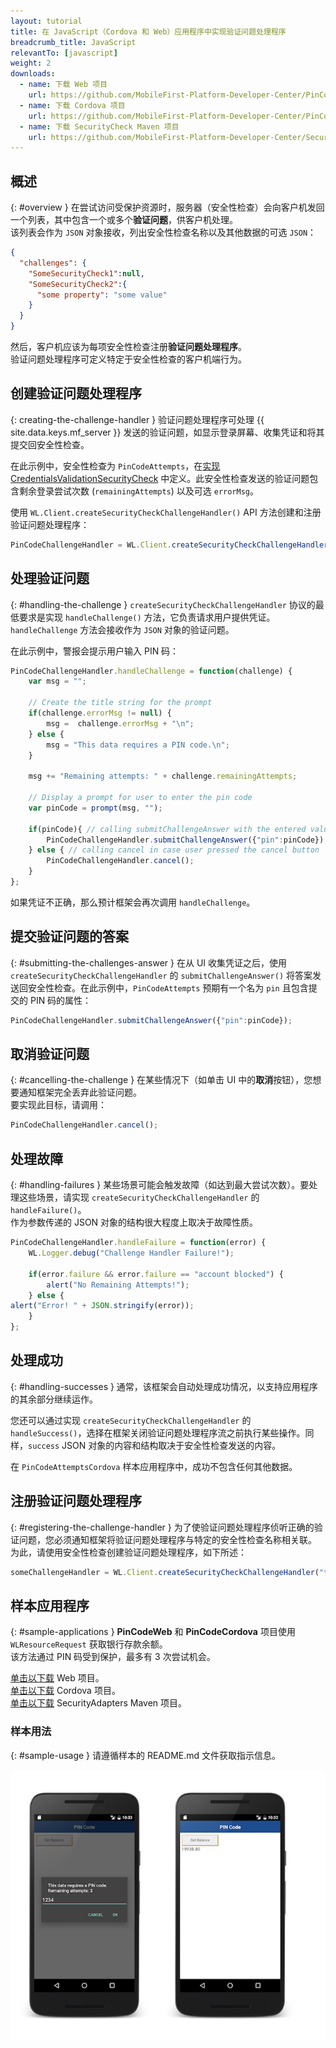 ```yaml
---
layout: tutorial
title: 在 JavaScript（Cordova 和 Web）应用程序中实现验证问题处理程序
breadcrumb_title: JavaScript
relevantTo: [javascript]
weight: 2
downloads:
  - name: 下载 Web 项目
    url: https://github.com/MobileFirst-Platform-Developer-Center/PinCodeWeb/tree/release80
  - name: 下载 Cordova 项目
    url: https://github.com/MobileFirst-Platform-Developer-Center/PinCodeCordova/tree/release80
  - name: 下载 SecurityCheck Maven 项目
    url: https://github.com/MobileFirst-Platform-Developer-Center/SecurityCheckAdapters/tree/release80
---
```

<!-- NLS_CHARSET=UTF-8 -->
## 概述
{: #overview }
在尝试访问受保护资源时，服务器（安全性检查）会向客户机发回一个列表，其中包含一个或多个**验证问题**，供客户机处理。  
该列表会作为 `JSON` 对象接收，列出安全性检查名称以及其他数据的可选 `JSON`：

```json
{
  "challenges": {
    "SomeSecurityCheck1":null,
    "SomeSecurityCheck2":{
      "some property": "some value"
    }
  }
}
```

然后，客户机应该为每项安全性检查注册**验证问题处理程序**。  
验证问题处理程序可定义特定于安全性检查的客户机端行为。

## 创建验证问题处理程序
{: creating-the-challenge-handler }
验证问题处理程序可处理 {{ site.data.keys.mf_server }} 发送的验证问题，如显示登录屏幕、收集凭证和将其提交回安全性检查。

在此示例中，安全性检查为 `PinCodeAttempts`，在[实现 CredentialsValidationSecurityCheck](../security-check) 中定义。此安全性检查发送的验证问题包含剩余登录尝试次数 (`remainingAttempts`) 以及可选 `errorMsg`。


使用 `WL.Client.createSecurityCheckChallengeHandler()` API 方法创建和注册验证问题处理程序：

```javascript
PinCodeChallengeHandler = WL.Client.createSecurityCheckChallengeHandler("PinCodeAttempts");
```

## 处理验证问题
{: #handling-the-challenge }
`createSecurityCheckChallengeHandler` 协议的最低要求是实现 `handleChallenge()` 方法，它负责请求用户提供凭证。`handleChallenge` 方法会接收作为 `JSON` 对象的验证问题。

在此示例中，警报会提示用户输入 PIN 码：

```javascript
PinCodeChallengeHandler.handleChallenge = function(challenge) {
    var msg = "";

    // Create the title string for the prompt
    if(challenge.errorMsg != null) {
        msg =  challenge.errorMsg + "\n";
    } else {
        msg = "This data requires a PIN code.\n";
    }

    msg += "Remaining attempts: " + challenge.remainingAttempts;

    // Display a prompt for user to enter the pin code     
    var pinCode = prompt(msg, "");

    if(pinCode){ // calling submitChallengeAnswer with the entered value
        PinCodeChallengeHandler.submitChallengeAnswer({"pin":pinCode});
    } else { // calling cancel in case user pressed the cancel button
        PinCodeChallengeHandler.cancel();   
    }                            
};
```

如果凭证不正确，那么预计框架会再次调用 `handleChallenge`。

## 提交验证问题的答案
{: #submitting-the-challenges-answer }
在从 UI 收集凭证之后，使用 `createSecurityCheckChallengeHandler` 的 `submitChallengeAnswer()` 将答案发送回安全性检查。在此示例中，`PinCodeAttempts` 预期有一个名为 `pin` 且包含提交的 PIN 码的属性：

```javascript
PinCodeChallengeHandler.submitChallengeAnswer({"pin":pinCode});
```

## 取消验证问题
{: #cancelling-the-challenge }
在某些情况下（如单击 UI 中的**取消**按钮），您想要通知框架完全丢弃此验证问题。  
要实现此目标，请调用：

```javascript
PinCodeChallengeHandler.cancel();
```

## 处理故障
{: #handling-failures }
某些场景可能会触发故障（如达到最大尝试次数）。要处理这些场景，请实现 `createSecurityCheckChallengeHandler` 的 `handleFailure()`。  
作为参数传递的 JSON 对象的结构很大程度上取决于故障性质。

```javascript
PinCodeChallengeHandler.handleFailure = function(error) {
    WL.Logger.debug("Challenge Handler Failure!");

    if(error.failure && error.failure == "account blocked") {
        alert("No Remaining Attempts!");  
    } else {
alert("Error! " + JSON.stringify(error));
    }
};
```

## 处理成功
{: #handling-successes }
通常，该框架会自动处理成功情况，以支持应用程序的其余部分继续运作。

您还可以通过实现 `createSecurityCheckChallengeHandler` 的 `handleSuccess()`，选择在框架关闭验证问题处理程序流之前执行某些操作。同样，`success` JSON 对象的内容和结构取决于安全性检查发送的内容。

在 `PinCodeAttemptsCordova` 样本应用程序中，成功不包含任何其他数据。

## 注册验证问题处理程序
{: #registering-the-challenge-handler }
为了使验证问题处理程序侦听正确的验证问题，您必须通知框架将验证问题处理程序与特定的安全性检查名称相关联。  
为此，请使用安全性检查创建验证问题处理程序，如下所述：

```javascript
someChallengeHandler = WL.Client.createSecurityCheckChallengeHandler("the-securityCheck-name");
```

## 样本应用程序
{: #sample-applications }
**PinCodeWeb** 和 **PinCodeCordova** 项目使用 `WLResourceRequest` 获取银行存款余额。  
该方法通过 PIN 码受到保护，最多有 3 次尝试机会。

[单击以下载](https://github.com/MobileFirst-Platform-Developer-Center/PinCodeWeb/tree/release80) Web 项目。  
[单击以下载](https://github.com/MobileFirst-Platform-Developer-Center/PinCodeCordova/tree/release80) Cordova 项目。  
[单击以下载](https://github.com/MobileFirst-Platform-Developer-Center/SecurityCheckAdapters/tree/release80) SecurityAdapters Maven 项目。  

### 样本用法
{: #sample-usage }
请遵循样本的 README.md 文件获取指示信息。

![样本应用程序](pincode-attempts-cordova.png)
